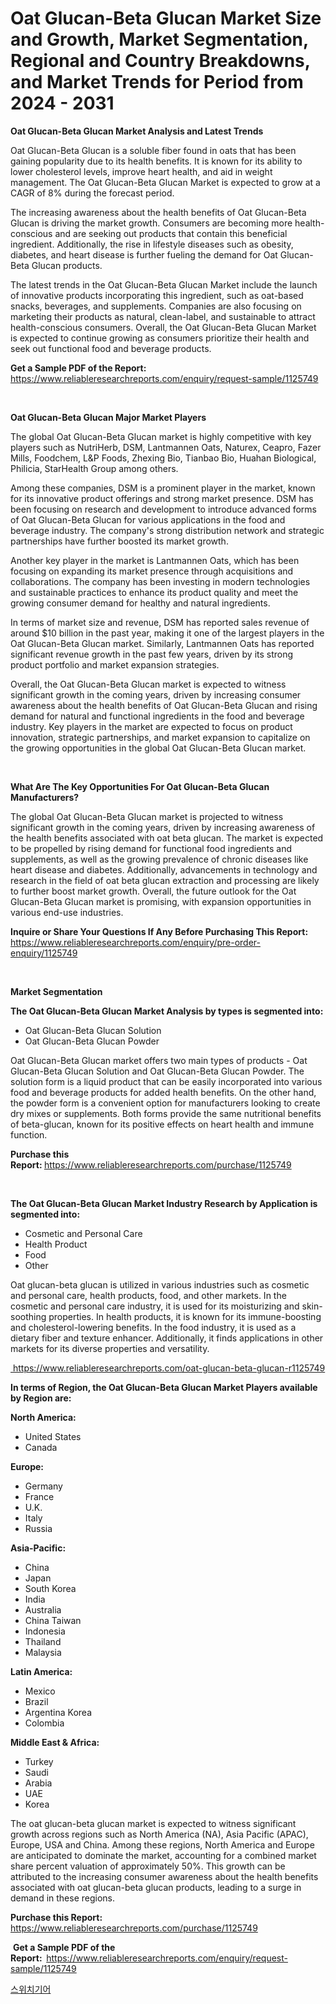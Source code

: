 <p><h1>Oat Glucan-Beta Glucan Market Size and Growth, Market Segmentation, Regional and Country Breakdowns, and Market Trends for Period from 2024 -  2031</h1></p><p><strong>Oat Glucan-Beta Glucan Market Analysis and Latest Trends</strong></p>
<p><p>Oat Glucan-Beta Glucan is a soluble fiber found in oats that has been gaining popularity due to its health benefits. It is known for its ability to lower cholesterol levels, improve heart health, and aid in weight management. The Oat Glucan-Beta Glucan Market is expected to grow at a CAGR of 8% during the forecast period.</p><p>The increasing awareness about the health benefits of Oat Glucan-Beta Glucan is driving the market growth. Consumers are becoming more health-conscious and are seeking out products that contain this beneficial ingredient. Additionally, the rise in lifestyle diseases such as obesity, diabetes, and heart disease is further fueling the demand for Oat Glucan-Beta Glucan products.</p><p>The latest trends in the Oat Glucan-Beta Glucan Market include the launch of innovative products incorporating this ingredient, such as oat-based snacks, beverages, and supplements. Companies are also focusing on marketing their products as natural, clean-label, and sustainable to attract health-conscious consumers. Overall, the Oat Glucan-Beta Glucan Market is expected to continue growing as consumers prioritize their health and seek out functional food and beverage products.</p></p>
<p><strong>Get a Sample PDF of the Report:&nbsp;</strong> <a href="https://www.reliableresearchreports.com/enquiry/request-sample/1125749">https://www.reliableresearchreports.com/enquiry/request-sample/1125749</a></p>
<p>&nbsp;</p>
<p><strong>Oat Glucan-Beta Glucan Major Market Players</strong></p>
<p><p>The global Oat Glucan-Beta Glucan market is highly competitive with key players such as NutriHerb, DSM, Lantmannen Oats, Naturex, Ceapro, Fazer Mills, Foodchem, L&P Foods, Zhexing Bio, Tianbao Bio, Huahan Biological, Philicia, StarHealth Group among others.</p><p>Among these companies, DSM is a prominent player in the market, known for its innovative product offerings and strong market presence. DSM has been focusing on research and development to introduce advanced forms of Oat Glucan-Beta Glucan for various applications in the food and beverage industry. The company's strong distribution network and strategic partnerships have further boosted its market growth.</p><p>Another key player in the market is Lantmannen Oats, which has been focusing on expanding its market presence through acquisitions and collaborations. The company has been investing in modern technologies and sustainable practices to enhance its product quality and meet the growing consumer demand for healthy and natural ingredients.</p><p>In terms of market size and revenue, DSM has reported sales revenue of around $10 billion in the past year, making it one of the largest players in the Oat Glucan-Beta Glucan market. Similarly, Lantmannen Oats has reported significant revenue growth in the past few years, driven by its strong product portfolio and market expansion strategies.</p><p>Overall, the Oat Glucan-Beta Glucan market is expected to witness significant growth in the coming years, driven by increasing consumer awareness about the health benefits of Oat Glucan-Beta Glucan and rising demand for natural and functional ingredients in the food and beverage industry. Key players in the market are expected to focus on product innovation, strategic partnerships, and market expansion to capitalize on the growing opportunities in the global Oat Glucan-Beta Glucan market.</p></p>
<p>&nbsp;</p>
<p><strong>What Are The Key Opportunities For Oat Glucan-Beta Glucan Manufacturers?</strong></p>
<p><p>The global Oat Glucan-Beta Glucan market is projected to witness significant growth in the coming years, driven by increasing awareness of the health benefits associated with oat beta glucan. The market is expected to be propelled by rising demand for functional food ingredients and supplements, as well as the growing prevalence of chronic diseases like heart disease and diabetes. Additionally, advancements in technology and research in the field of oat beta glucan extraction and processing are likely to further boost market growth. Overall, the future outlook for the Oat Glucan-Beta Glucan market is promising, with expansion opportunities in various end-use industries.</p></p>
<p><strong>Inquire or Share Your Questions If Any Before Purchasing This Report:</strong> <a href="https://www.reliableresearchreports.com/enquiry/pre-order-enquiry/1125749">https://www.reliableresearchreports.com/enquiry/pre-order-enquiry/1125749</a></p>
<p>&nbsp;</p>
<p><strong>Market Segmentation</strong></p>
<p><strong>The Oat Glucan-Beta Glucan Market Analysis by types is segmented into:</strong></p>
<p><ul><li>Oat Glucan-Beta Glucan Solution</li><li>Oat Glucan-Beta Glucan Powder</li></ul></p>
<p><p>Oat Glucan-Beta Glucan market offers two main types of products - Oat Glucan-Beta Glucan Solution and Oat Glucan-Beta Glucan Powder. The solution form is a liquid product that can be easily incorporated into various food and beverage products for added health benefits. On the other hand, the powder form is a convenient option for manufacturers looking to create dry mixes or supplements. Both forms provide the same nutritional benefits of beta-glucan, known for its positive effects on heart health and immune function.</p></p>
<p><strong>Purchase this Report:&nbsp;</strong><a href="https://www.reliableresearchreports.com/purchase/1125749">https://www.reliableresearchreports.com/purchase/1125749</a></p>
<p>&nbsp;</p>
<p><strong>The Oat Glucan-Beta Glucan Market Industry Research by Application is segmented into:</strong></p>
<p><ul><li>Cosmetic and Personal Care</li><li>Health Product</li><li>Food</li><li>Other</li></ul></p>
<p><p>Oat glucan-beta glucan is utilized in various industries such as cosmetic and personal care, health products, food, and other markets. In the cosmetic and personal care industry, it is used for its moisturizing and skin-soothing properties. In health products, it is known for its immune-boosting and cholesterol-lowering benefits. In the food industry, it is used as a dietary fiber and texture enhancer. Additionally, it finds applications in other markets for its diverse properties and versatility.</p></p>
<p><a href="https://www.reliableresearchreports.com/oat-glucan-beta-glucan-r1125749">&nbsp;https://www.reliableresearchreports.com/oat-glucan-beta-glucan-r1125749</a></p>
<p><strong>In terms of Region, the Oat Glucan-Beta Glucan Market Players available by Region are:</strong></p>
<p>
    <p> <strong> North America: </strong>
        <ul>
            <li>United States</li>
            <li>Canada</li>
        </ul>
        </p> 
    <p> <strong> Europe: </strong>
        <ul>
            <li>Germany</li>
            <li>France</li>
            <li>U.K.</li>
            <li>Italy</li>
            <li>Russia</li>
        </ul>
        </p> 
    <p> <strong> Asia-Pacific: </strong>
        <ul>
            <li>China</li>
            <li>Japan</li>
            <li>South Korea</li>
            <li>India</li>
            <li>Australia</li>
            <li>China Taiwan</li>
            <li>Indonesia</li>
            <li>Thailand</li>
            <li>Malaysia</li>
        </ul>
        </p> 
    <p> <strong> Latin America: </strong>
        <ul>
            <li>Mexico</li>
            <li>Brazil</li>
            <li>Argentina Korea</li>
            <li>Colombia</li>
        </ul>
        </p> 
    <p> <strong> Middle East & Africa: </strong>
        <ul>
            <li>Turkey</li>
            <li>Saudi</li>
            <li>Arabia</li>
            <li>UAE</li>
            <li>Korea</li>
        </ul>
    </p>
    </p>
<p><p>The oat glucan-beta glucan market is expected to witness significant growth across regions such as North America (NA), Asia Pacific (APAC), Europe, USA and China. Among these regions, North America and Europe are anticipated to dominate the market, accounting for a combined market share percent valuation of approximately 50%. This growth can be attributed to the increasing consumer awareness about the health benefits associated with oat glucan-beta glucan products, leading to a surge in demand in these regions.</p></p>
<p><strong>Purchase this Report: </strong><a href="https://www.reliableresearchreports.com/purchase/1125749">https://www.reliableresearchreports.com/purchase/1125749</a></p>
<p>&nbsp;<strong>Get a Sample PDF of the Report:&nbsp;&nbsp;</strong><a href="https://www.reliableresearchreports.com/enquiry/request-sample/1125749">https://www.reliableresearchreports.com/enquiry/request-sample/1125749</a></p>
<p><strong></strong></p>
<p><p><a href="https://github.com/mpodehpw07370073/Market-Research-Report-List-1/blob/main/500377217955.md">스위치기어</a></p></p>